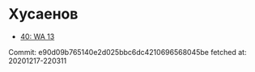 # Хусаенов
- [40: WA 13](40.md)

Commit: e90d09b765140e2d025bbc6dc4210696568045be
 fetched at: 20201217-220311

